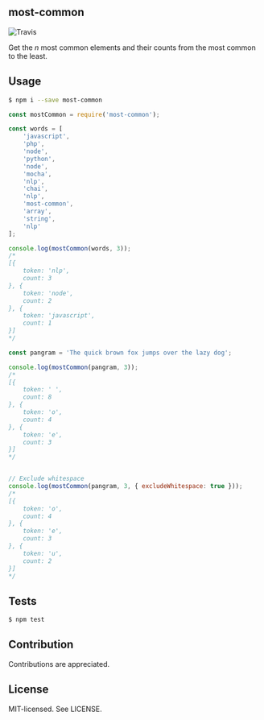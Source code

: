 most-common
--
![Travis](https://travis-ci.org/bjarneo/most-common.svg?branch=master)

Get the _n_ most common elements and their counts from the most common to the least.

Usage
--

```bash
$ npm i --save most-common
```

```js
const mostCommon = require('most-common');

const words = [
    'javascript',
    'php',
    'node',
    'python',
    'node',
    'mocha',
    'nlp',
    'chai',
    'nlp',
    'most-common',
    'array',
    'string',
    'nlp'
];

console.log(mostCommon(words, 3));
/*
[{
    token: 'nlp',
    count: 3
}, {
    token: 'node',
    count: 2
}, {
    token: 'javascript',
    count: 1
}]
*/

const pangram = 'The quick brown fox jumps over the lazy dog';

console.log(mostCommon(pangram, 3));
/*
[{
    token: ' ',
    count: 8
}, {
    token: 'o',
    count: 4
}, {
    token: 'e',
    count: 3
}]
*/


// Exclude whitespace
console.log(mostCommon(pangram, 3, { excludeWhitespace: true }));
/*
[{
    token: 'o',
    count: 4
}, {
    token: 'e',
    count: 3
}, {
    token: 'u',
    count: 2
}]
*/
```

Tests
--
```bash
$ npm test
```

Contribution
--
Contributions are appreciated.

License
--
MIT-licensed. See LICENSE.
